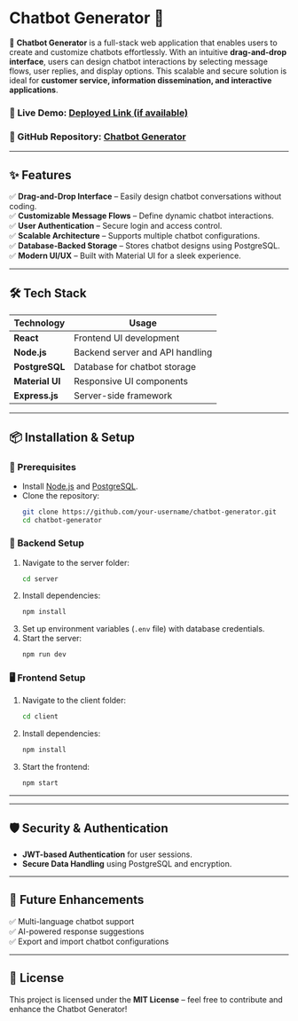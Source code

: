 
# **Chatbot Generator** 🤖  

🚀 **Chatbot Generator** is a full-stack web application that enables users to create and customize chatbots effortlessly. With an intuitive **drag-and-drop interface**, users can design chatbot interactions by selecting message flows, user replies, and display options. This scalable and secure solution is ideal for **customer service, information dissemination, and interactive applications**.  

### **🚀 Live Demo:** [Deployed Link (if available)](https://your-deployment-link.com)  
### **📂 GitHub Repository:** [Chatbot Generator](https://your-github-repo-link.com)  

---

## **✨ Features**  

✅ **Drag-and-Drop Interface** – Easily design chatbot conversations without coding.  
✅ **Customizable Message Flows** – Define dynamic chatbot interactions.  
✅ **User Authentication** – Secure login and access control.  
✅ **Scalable Architecture** – Supports multiple chatbot configurations.  
✅ **Database-Backed Storage** – Stores chatbot designs using PostgreSQL.  
✅ **Modern UI/UX** – Built with Material UI for a sleek experience.  

---

## **🛠️ Tech Stack**  

| **Technology**      | **Usage**                          |
|---------------------|----------------------------------|
| **React**          | Frontend UI development          |
| **Node.js**        | Backend server and API handling |
| **PostgreSQL**     | Database for chatbot storage    |
| **Material UI**    | Responsive UI components        |
| **Express.js**     | Server-side framework           |

---

## **📦 Installation & Setup**  

### **🔧 Prerequisites**  
- Install [Node.js](https://nodejs.org/) and [PostgreSQL](https://www.postgresql.org/).  
- Clone the repository:  
  ```bash
  git clone https://github.com/your-username/chatbot-generator.git
  cd chatbot-generator
  ```

### **📌 Backend Setup**  
1. Navigate to the server folder:  
   ```bash
   cd server
   ```
2. Install dependencies:  
   ```bash
   npm install
   ```
3. Set up environment variables (`.env` file) with database credentials.  
4. Start the server:  
   ```bash
   npm run dev
   ```

### **🖥️ Frontend Setup**  
1. Navigate to the client folder:  
   ```bash
   cd client
   ```
2. Install dependencies:  
   ```bash
   npm install
   ```
3. Start the frontend:  
   ```bash
   npm start
   ```

---


---

## **🛡️ Security & Authentication**  
- **JWT-based Authentication** for user sessions.  
- **Secure Data Handling** using PostgreSQL and encryption.  

---

## **📌 Future Enhancements**  
✅ Multi-language chatbot support  
✅ AI-powered response suggestions  
✅ Export and import chatbot configurations  

---

## **📄 License**  
This project is licensed under the **MIT License** – feel free to contribute and enhance the Chatbot Generator!  

